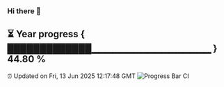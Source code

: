 ### Hi there 👋
⏳ Year progress { █████████████▁▁▁▁▁▁▁▁▁▁▁▁▁▁▁▁▁ } 44.80 %
---
⏰ Updated on Fri, 13 Jun 2025 12:17:48 GMT
![Progress Bar CI](https://github.com/Moyi321/Moyi321/workflows/Progress%20Bar%20CI/badge.svg)
